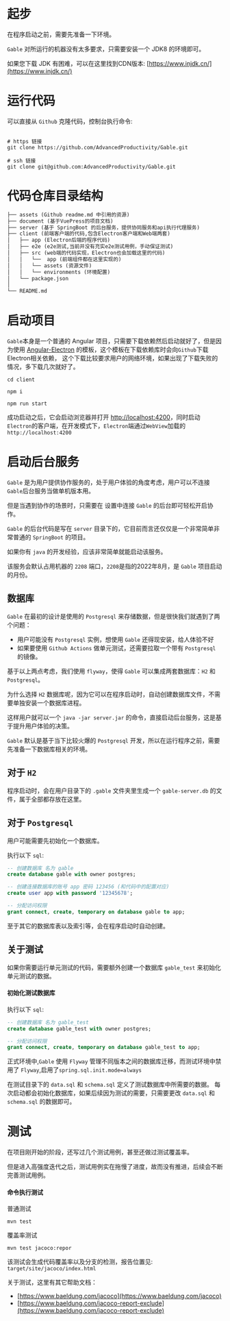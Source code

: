 # 起步

在程序启动之前，需要先准备一下环境。

`Gable` 对所运行的机器没有太多要求，只需要安装一个 JDK8 的环境即可。

如果您下载 JDK 有困难，可以在这里找到CDN版本: [https://www.injdk.cn/](https://www.injdk.cn/)

# 运行代码

可以直接从 `Github` 克隆代码，控制台执行命令:
```shell

# https 链接
git clone https://github.com/AdvancedProductivity/Gable.git

# ssh 链接
git clone git@github.com:AdvancedProductivity/Gable.git

```

# 代码仓库目录结构

```md
├── assets (Github readme.md 中引用的资源)
├── document (基于VuePress的项目文档) 
├── server (基于 SpringBoot 的后台服务，提供协同服务和api执行代理服务)
├── client (前端客户端的代码,包含Electron客户端和Web端两套)
│   ├── app (Electron后端的程序代码)
│   ├── e2e (e2e测试,当前并没有充实e2e测试用例，手动保证测试)
│   ├── src (web端的代码实现，Electron也会加载这里的代码)
│   │   └──  app (前端组件都在这里实现的)
│   │   └── assets (资源文件)
│   │   └── environments (环境配置)
│   └── package.json
│ 
└── README.md
```

# 启动项目

`Gable`本身是一个普通的 Angular 项目，只需要下载依赖然后启动就好了，但是因为使用
[Angular-Electron](https://github.com/maximegris/angular-electron)
的模板，这个模板在下载依赖库时会向`Github`下载Electron相关依赖，
这个下载比较要求用户的网络环境，如果出现了下载失败的情况，多下载几次就好了。

```shell
cd client

npm i

npm run start
```
成功启动之后，它会启动浏览器并打开 [http://localhost:4200](http://localhost:4200)，同时启动`Electron`的客户端，在开发模式下，`Electron`端通过`WebView`加载的 `http://localhost:4200`

# 启动后台服务

`Gable` 是为用户提供协作服务的，处于用户体验的角度考虑，用户可以不连接`Gable`后台服务当做单机版本用。

但是当遇到协作的场景时，只需要在 设置中连接 `Gable` 的后台即可轻松开启协作。

`Gable` 的后台代码是写在 `server` 目录下的，它目前而言还仅仅是一个非常简单非常普通的 `SpringBoot` 的项目。

如果你有 `java` 的开发经验，应该非常简单就能启动该服务。

该服务会默认占用机器的 ``2208`` 端口，``2208``是指的2022年8月，是 `Gable` 项目启动的月份。

## 数据库

`Gable` 在最初的设计是使用的 `Postgresql` 来存储数据，但是很快我们就遇到了两个问题：

- 用户可能没有 `Postgresql` 实例，想使用 `Gable` 还得现安装，给人体验不好
- 如果要使用 `Github Actions` 做单元测试，还需要拉取一个带有 `Postgresql` 的镜像。

基于以上两点考虑，我们使用 `flyway`，使得 `Gable` 可以集成两套数据库：`H2` 和 `Postgresql`。

为什么选择 `H2` 数据库呢，因为它可以在程序启动时，自动创建数据库文件，不需要单独安装一个数据库进程。

这样用户就可以一个 `java -jar server.jar` 的命令，直接启动后台服务，这是基于提升用户体验的决策。

`Gable` 默认是基于当下比较火爆的 `Postgresql` 开发，所以在运行程序之前，需要先准备一下数据库相关的环境。
## 对于 `H2`

程序启动时，会在用户目录下的 `.gable` 文件夹里生成一个 `gable-server.db` 的文件，属于全部都存放在这里。

## 对于 `Postgresql`

用户可能需要先初始化一个数据库。

执行以下 `sql`:
```sql
-- 创建数据库 名为 gable
create database gable with owner postgres;

-- 创建连接数据库的账号 app 密码 123456 (和代码中的配置对应)
create user app with password '12345678';

-- 分配访问权限
grant connect, create, temporary on database gable to app;

```
至于其它的数据库表以及索引等，会在程序启动时自动创建。


## 关于测试

如果你需要运行单元测试的代码，需要额外创建一个数据库 `gable_test` 来初始化单元测试的数据。

#### 初始化测试数据库

执行以下 `sql`:
```sql
-- 创建数据库 名为 gable_test
create database gable_test with owner postgres;

-- 分配访问权限
grant connect, create, temporary on database gable_test to app;

```
正式环境中,`Gable` 使用 `Flyway` 管理不同版本之间的数据库迁移，而测试环境中禁用了 `Flyway`,启用了`spring.sql.init.mode=always`

在测试目录下的 `data.sql` 和 `schema.sql` 定义了测试数据库中所需要的数据。
每次启动都会初始化数据库，如果后续因为测试的需要，只需要更改  `data.sql` 和 `schema.sql`  的数据即可。

# 测试

在项目刚开始的阶段，还写过几个测试用例，甚至还做过测试覆盖率。

但是进入高强度迭代之后，测试用例实在拖慢了进度，故而没有推进，后续会不断完善测试用例。

#### 命令执行测试

普通测试
```shell
mvn test
```

覆盖率测试

```shell
mvn test jacoco:repor
```
该测试会生成代码覆盖率以及分支的检测，报告位置见: `target/site/jacoco/index.html`

关于测试，这里有其它帮助文档： 
- [https://www.baeldung.com/jacoco](https://www.baeldung.com/jacoco)
- [https://www.baeldung.com/jacoco-report-exclude](https://www.baeldung.com/jacoco-report-exclude)